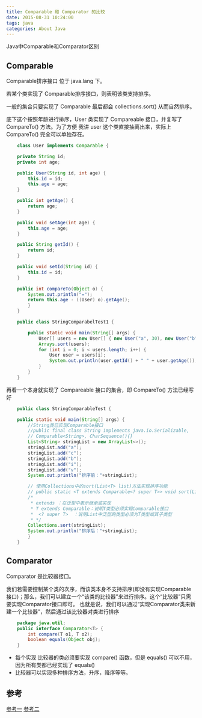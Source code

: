 ```yaml
---
title: Comparable 和 Comparator 的比较
date: 2015-08-31 10:24:00
tags: java
categories: About Java
---
```

Java中Comparable和Comparator区别

<!-- more -->

## Comparable 

Comparable排序接口 位于 java.lang 下。

若某个类实现了 Comparable排序接口，则表明该类支持排序。

一般的集合只要实现了 Comparable 最后都会 collections.sort() 从而自然排序。

底下这个按照年龄进行排序，User 类实现了 Compareable 接口，并复写了 CompareTo() 方法。为了方便 我讲 user 这个类直接抽离出来，实际上 CompareTo() 完全可以单独存在。

``` java
	class User implements Comparable {

    private String id;
    private int age;

    public User(String id, int age) {
        this.id = id;
        this.age = age;
    }

    public int getAge() {
        return age;
    }

    public void setAge(int age) {
        this.age = age;
    }

    public String getId() {
        return id;
    }

    public void setId(String id) {
        this.id = id;
    }

    public int compareTo(Object o) {
        System.out.println("=");
        return this.age - ((User) o).getAge();
    	}
	}

	public class StringComparabelTest1 {

    	public static void main(String[] args) {
    	    User[] users = new User[] { new User("a", 30), new User("b", 20) };
    	    Arrays.sort(users);
    	    for (int i = 0; i < users.length; i++) {
    	        User user = users[i];
    	        System.out.println(user.getId() + " " + user.getAge());
    	    }
    	}
	}
```

再看一个本身就实现了 Compareable 接口的集合，即 CompareTo() 方法已经写好

``` java
	public class StringComparableTest {

    public static void main(String[] args) {
        //String类已实现Comparable接口
        //public final class String implements java.io.Serializable,
        // Comparable<String>, CharSequence(){}
        List<String> stringList = new ArrayList<>();
        stringList.add("a");
        stringList.add("c");
        stringList.add("b");
        stringList.add("i");
        stringList.add("v");
        System.out.println("排序前："+stringList);

        // 使用Collections中的sort(List<T> list)方法实现排序功能
        // public static <T extends Comparable<? super T>> void sort(List<T> list){}
        /*
         * extends ：在泛型中表示继承或实现
         * T extends Comparable：说明T类型必须实现Comparable接口
         *  <? super T>  ：说明List中泛型的类型必须为T类型或其子类型
         * */
        Collections.sort(stringList);
        System.out.println("排序后："+stringList);
    	}
	}
```


## Comparator 

Comparator 是比较器接口。

我们若需要控制某个类的次序，而该类本身不支持排序(即没有实现Comparable接口)；那么，我们可以建立一个“该类的比较器”来进行排序。这个“比较器”只需要实现Comparator接口即可。
也就是说，我们可以通过“实现Comparator类来新建一个比较器”，然后通过该比较器对类进行排序

``` java
	package java.util;
	public interface Comparator<T> {
    	int compare(T o1, T o2);
    	boolean equals(Object obj);
	}
```

* 每个实现 比较器的类必须要实现 compare() 函数，但是 equals() 可以不用，因为所有类都已经实现了 equals()
* 比较器可以实现多种排序方法，升序，降序等等。


## 参考

[参考一](http://jokerlinisty.iteye.com/blog/2188676)
[参考二](http://www.iteye.com/problems/3025)
